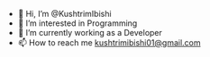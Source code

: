 - 👋 Hi, I’m @KushtrimIbishi
- 👀 I’m interested in Programming
- 🌱 I’m currently working as a Developer
- 📫 How to reach me kushtrimibishi01@gmail.com

<!---
KushtrimIbishi/KushtrimIbishi is a ✨ special ✨ repository because its `README.md` (this file) appears on your GitHub profile.
You can click the Preview link to take a look at your changes.
--->
